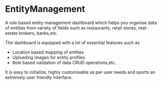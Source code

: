 # EntityManagement

A role based entity management dashboard which helps you organise data of entities from variety of fields such as restaurants, retail stores, real-estate brokers, banks,etc. 

The dashboard is equipped with a lot of essential features such as 
 - Location based mapping of entities
 - Uploading images for entity profiles
 - Role based validation of data CRUD operations,etc. 
 
It is easy to initialize, highly customisable as per user needs and sports an extremely user friendly interface.

